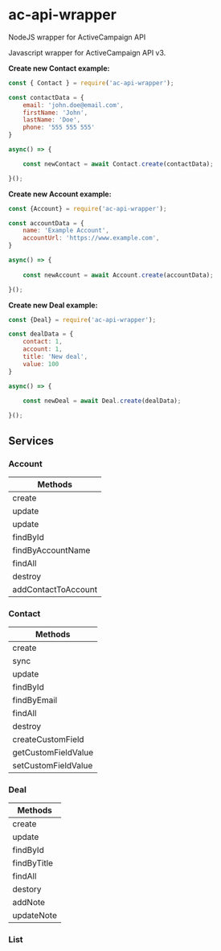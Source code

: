 # ac-api-wrapper
NodeJS wrapper for ActiveCampaign API

Javascript wrapper for ActiveCampaign API v3.

**Create new Contact example:**
```js
const { Contact } = require('ac-api-wrapper');

const contactData = {
    email: 'john.doe@email.com',
    firstName: 'John',
    lastName: 'Doe',
    phone: '555 555 555'
}

async() => {

    const newContact = await Contact.create(contactData);

}();
```

**Create new Account example:**
```js
const {Account} = require('ac-api-wrapper');

const accountData = {
    name: 'Example Account',
    accountUrl: 'https://www.example.com',
}

async() => {
    
    const newAccount = await Account.create(accountData);

}();
```

**Create new Deal example:**
```js
const {Deal} = require('ac-api-wrapper');

const dealData = {
    contact: 1,
    account: 1,
    title: 'New deal',
    value: 100
}

async() => {

    const newDeal = await Deal.create(dealData);
    
}();
```

## Services

### Account
| Methods  |
| ------------- |
| create      |
| update      |
| update      |
| findById |
| findByAccountName |
| findAll |
| destroy |
| addContactToAccount |
### Contact

| Methods  |
| ------------- |
| create      |
| sync      |
| update      |
| findById |
| findByEmail |
| findAll |
| destroy |
| createCustomField |
| getCustomFieldValue |
| setCustomFieldValue |

### Deal

| Methods     |
| ----------- |
| create      |
| update      |
| findById    |
| findByTitle |
| findAll     |
| destory     |
| addNote     |
| updateNote  |

### List

